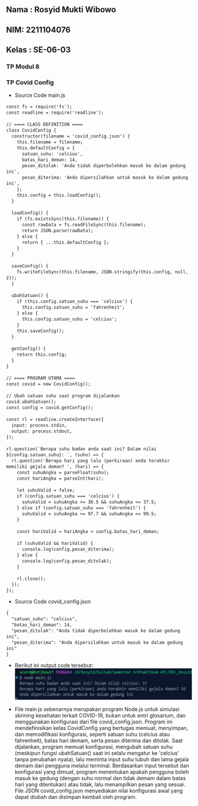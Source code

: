 <h2>Nama : Rosyid Mukti Wibowo</h2>
<h2>NIM: 2211104076</h2>
<h2>Kelas : SE-06-03</h2>

<h3>TP Modul 8</h3>

### TP Covid Config
- Source Code main.js
```
const fs = require('fs');
const readline = require('readline');

// ==== CLASS DEFINITION ====
class CovidConfig {
  constructor(filename = 'covid_config.json') {
    this.filename = filename;
    this.defaultConfig = {
      satuan_suhu: 'celcius',
      batas_hari_deman: 14,
      pesan_ditolak: 'Anda tidak diperbolehkan masuk ke dalam gedung ini',
      pesan_diterima: 'Anda dipersilahkan untuk masuk ke dalam gedung ini',
    };
    this.config = this.loadConfig();
  }

  loadConfig() {
    if (fs.existsSync(this.filename)) {
      const rawData = fs.readFileSync(this.filename);
      return JSON.parse(rawData);
    } else {
      return { ...this.defaultConfig };
    }
  }

  saveConfig() {
    fs.writeFileSync(this.filename, JSON.stringify(this.config, null, 2));
  }

  ubahSatuan() {
    if (this.config.satuan_suhu === 'celcius') {
      this.config.satuan_suhu = 'fahrenheit';
    } else {
      this.config.satuan_suhu = 'celcius';
    }
    this.saveConfig();
  }

  getConfig() {
    return this.config;
  }
}

// ==== PROGRAM UTAMA ====
const covid = new CovidConfig();

// Ubah satuan suhu saat program dijalankan
covid.ubahSatuan();
const config = covid.getConfig();

const rl = readline.createInterface({
  input: process.stdin,
  output: process.stdout,
});

rl.question(`Berapa suhu badan anda saat ini? Dalam nilai ${config.satuan_suhu}: `, (suhu) => {
  rl.question('Berapa hari yang lalu (perkiraan) anda terakhir memiliki gejala deman? ', (hari) => {
    const suhuAngka = parseFloat(suhu);
    const hariAngka = parseInt(hari);

    let suhuValid = false;
    if (config.satuan_suhu === 'celcius') {
      suhuValid = suhuAngka >= 36.5 && suhuAngka <= 37.5;
    } else if (config.satuan_suhu === 'fahrenheit') {
      suhuValid = suhuAngka >= 97.7 && suhuAngka <= 99.5;
    }

    const hariValid = hariAngka < config.batas_hari_deman;

    if (suhuValid && hariValid) {
      console.log(config.pesan_diterima);
    } else {
      console.log(config.pesan_ditolak);
    }

    rl.close();
  });
});
```

- Source Code covid_config.json
```
{
  "satuan_suhu": "celcius",
  "batas_hari_deman": 14,
  "pesan_ditolak": "Anda tidak diperbolehkan masuk ke dalam gedung ini",
  "pesan_diterima": "Anda dipersilahkan untuk masuk ke dalam gedung ini"
}
```

- Berikut ini output code tersebut: <br>
![Output Covid Convig](covidconfig.png)

- File main.js sebenarnya merupakan program Node.js untuk simulasi skrining kesehatan terkait COVID-19, bukan untuk entri glosarium, dan menggunakan konfigurasi dari file covid_config.json. Program ini mendefinisikan kelas CovidConfig yang bertugas memuat, menyimpan, dan memodifikasi konfigurasi, seperti satuan suhu (celcius atau fahrenheit), batas hari demam, serta pesan diterima dan ditolak. Saat dijalankan, program memuat konfigurasi, mengubah satuan suhu (meskipun fungsi ubahSatuan() saat ini selalu mengatur ke 'celcius' tanpa perubahan nyata), lalu meminta input suhu tubuh dan lama gejala demam dari pengguna melalui terminal. Berdasarkan input tersebut dan konfigurasi yang dimuat, program menentukan apakah pengguna boleh masuk ke gedung (dengan suhu normal dan tidak demam dalam batas hari yang ditentukan) atau tidak, lalu menampilkan pesan yang sesuai. File JSON covid_config.json menyediakan nilai konfigurasi awal yang dapat diubah dan disimpan kembali oleh program.
